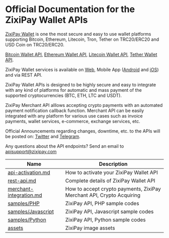 # Official Documentation for the ZixiPay Wallet APIs

[ZixiPay Wallet](https://zixipay.com/) is one the most secure and easy to use wallet platforms supporting Bitcoin, Ethereum, Litecoin, Tron, Tether on TRC20/ERC20 and USD Coin on TRC20/ERC20.

[Bitcoin Wallet API](https://zixipay.com/), [Ethereum Wallet API](https://zixipay.com/), [Litecoin Wallet API](https://zixipay.com/), [Tether Wallet API](https://zixipay.com/).

ZixiPay Wallet services is available on [Web](https://zixipay.com/), Mobile App ([Android](https://play.google.com/store/apps/details?id=com.zixipay.wallet) and [iOS](https://apps.apple.com/us/app/zixipay-btc-eth-ltc-usdt/id1492139262)) and via REST API.

ZixiPay Wallet APIs is designed to be highly secure and easy to integrate with any kind of platforms for automatic and mass payment of the supported cryptocurrencies (BTC, ETH, LTC and USDT).

ZixiPay Merchant API alllows accepting crypto payments with an automated payment notification callback function. Merchant API can be easily integrated with any platform for various use cases such as invoice payments, wallet services, e-commerce, exchange services, etc. 

Official Announcements regarding changes, downtime, etc. to the APIs will be posted on: [Twitter](https://twitter.com/zixipay) and [Telegram](https://t.me/zixipay).

Any questions about the API endpoints? Send an email to apisupport@zixipay.com

Name | Description
------------ | ------------
[api-activation.md](./api-activation.md) | How to activate your ZixiPay Wallet API
[rest-api.md](./rest-api.md) |Complete details of ZixiPay Wallet API
[merchant-integration.md](./merchant.md) | How to accept crypto payments, ZixiPay Merchant API, Crypto Acquiring
[samples/PHP](https://github.com/zixipay/zixipay.github.io/tree/master/samples/PHP)|ZixiPay API, PHP sample codes
[samples/Javascript](https://github.com/zixipay/zixipay.github.io/tree/master/samples/Javascript)|ZixiPay API, Javascript sample codes
[samples/Python](https://github.com/zixipay/zixipay.github.io/tree/master/samples/Python)|ZixiPay API, Python sample codes
[assets](./assets/)|ZixiPay image assets

